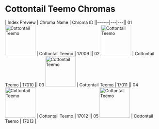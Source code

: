 # Cottontail Teemo Chromas

| Index  Preview | Chroma Name | Chroma ID ||------|---|---|| 01  <img src='https://raw.communitydragon.org/latest/plugins/rcp-be-lol-game-data/global/default/v1/champion-chroma-images/17/17009.png' alt='Cottontail Teemo' width='100'> | Cottontail Teemo | 17009 || 02  <img src='https://raw.communitydragon.org/latest/plugins/rcp-be-lol-game-data/global/default/v1/champion-chroma-images/17/17010.png' alt='Cottontail Teemo' width='100'> | Cottontail Teemo | 17010 || 03  <img src='https://raw.communitydragon.org/latest/plugins/rcp-be-lol-game-data/global/default/v1/champion-chroma-images/17/17011.png' alt='Cottontail Teemo' width='100'> | Cottontail Teemo | 17011 || 04  <img src='https://raw.communitydragon.org/latest/plugins/rcp-be-lol-game-data/global/default/v1/champion-chroma-images/17/17012.png' alt='Cottontail Teemo' width='100'> | Cottontail Teemo | 17012 || 05  <img src='https://raw.communitydragon.org/latest/plugins/rcp-be-lol-game-data/global/default/v1/champion-chroma-images/17/17013.png' alt='Cottontail Teemo' width='100'> | Cottontail Teemo | 17013 |